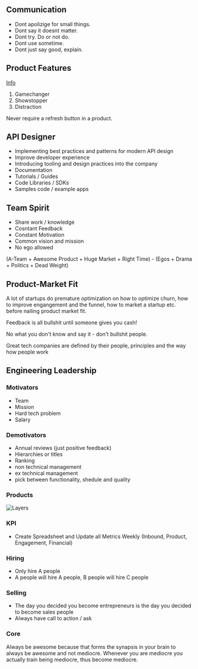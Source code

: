 ## Communication

- Dont apolizige for small things.
- Dont say it doesnt matter.
- Dont try. Do or not do.
- Dont use sometime.
- Dont just say good, explain.

## Product Features

[Info](http://www.defmacro.org/2013/09/26/products.html)

1. Gamechanger
2. Showstopper
3. Distraction

Never require a refresh button in a product.

## API Designer

-  Implementing best practices and patterns for modern API design
-  Improve developer experience
-  Introducing tooling and design practices into the company
-  Documentation
-  Tutorials / Guides
-  Code Libraries / SDKs
-  Samples code / example apps

## Team Spirit

- Share work / knowledge
- Cosntant Feedback
- Constant Motivation
- Common vision and mission
- No ego allowed

(A-Team + Awesome Product + Huge Market + Right Time) - (Egos + Drama + Politics + Dead Weight)

## Product-Market Fit

A lot of startups do premature optimization on how to optimize churn, how to improve engangement and the funnel, how to market a startup etc. before nailing product market fit.

Feedback is all bullshit until someone gives you cash!

No what you don't know and say it - don't bullshit people.

Great tech companies are defined by their people, principles and the way how people work

## Engineering Leadership

### Motivators
- Team
- Mission
- Hard tech problem
- Salary

### Demotivators
- Annual reviews (just positive feedback)
- Hierarchies or titles
- Ranking
- non technical management
- ex technical management
- pick between functionality, shedule and quality

### Products

![Layers](https://cdn-images-1.medium.com/max/1600/1*uTDWovhGf6miGk_MSRYmTg.png)

### KPI

- Create Spreadsheet and Update all Metrics Weekly (Inbound, Product, Engagement, Financial)

### Hiring

- Only hire A people
- A people will hire A people, B people will hire C people

### Selling

- The day you decided you become entrepreneurs is the day you decided to become sales people
- Always have call to action / ask

### Core

Always be awesome because that forms the synapsis in your brain to always be awesome and not mediocre. Whenever you are mediocre you actually train being mediocre, thus become mediocre.
